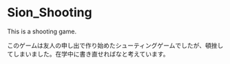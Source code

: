 # Sion_Shooting
This is a shooting game.

このゲームは友人の申し出で作り始めたシューティングゲームでしたが、頓挫してしまいました。在学中に書き直せればなと考えています。
